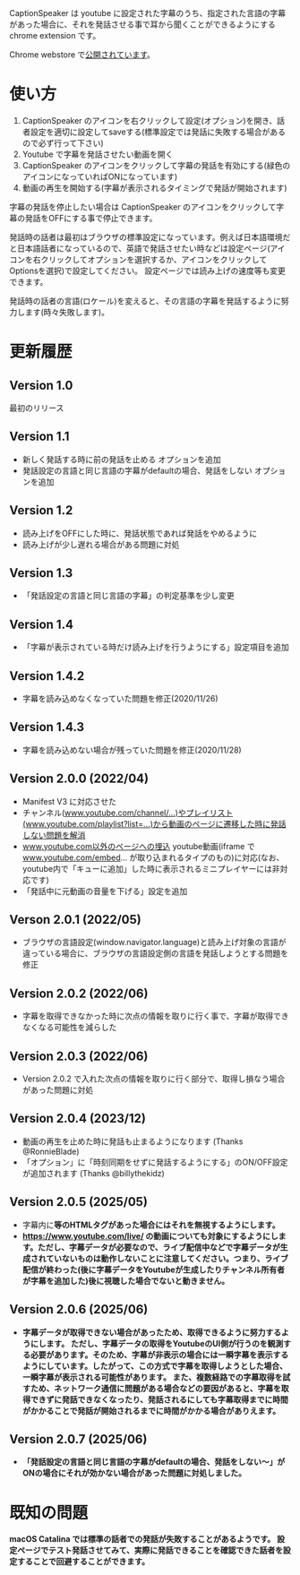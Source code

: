 CaptionSpeaker は youtube に設定された字幕のうち、指定された言語の字幕があった場合に、それを発話させる事で耳から聞くことができるようにする chrome extension です。

Chrome webstore で[公開されています](https://chrome.google.com/webstore/detail/captionspeaker/infafaffjndfcflcoemolnggghgoodce)。

# 使い方

1. CaptionSpeaker のアイコンを右クリックして設定(オプション)を開き、話者設定を適切に設定してsaveする(標準設定では発話に失敗する場合があるので必ず行って下さい)
2. Youtube で字幕を発話させたい動画を開く
3. CaptionSpeaker のアイコンをクリックして字幕の発話を有効にする(緑色のアイコンになっていればONになっています)
4. 動画の再生を開始する(字幕が表示されるタイミングで発話が開始されます)

字幕の発話を停止したい場合は CaptionSpeaker のアイコンをクリックして字幕の発話をOFFにする事で停止できます。

発話時の話者は最初はブラウザの標準設定になっています。例えば日本語環境だと日本語話者になっているので、英語で発話させたい時などは設定ページ(アイコンを右クリックしてオプションを選択するか、アイコンをクリックしてOptionsを選択)で設定してください。
設定ページでは読み上げの速度等も変更できます。

発話時の話者の言語(ロケール)を変えると、その言語の字幕を発話するように努力します(時々失敗します)。

# 更新履歴

## Version 1.0
最初のリリース

## Version 1.1
- 新しく発話する時に前の発話を止める オプションを追加
- 発話設定の言語と同じ言語の字幕がdefaultの場合、発話をしない オプションを追加

## Version 1.2
- 読み上げをOFFにした時に、発話状態であれば発話をやめるように
- 読み上げが少し遅れる場合がある問題に対処

## Version 1.3
- 「発話設定の言語と同じ言語の字幕」の判定基準を少し変更

## Version 1.4
- 「字幕が表示されている時だけ読み上げを行うようにする」設定項目を追加

## Version 1.4.2
- 字幕を読み込めなくなっていた問題を修正(2020/11/26)

## Version 1.4.3
- 字幕を読み込めない場合が残っていた問題を修正(2020/11/28)

## Version 2.0.0 (2022/04)
- Manifest V3 に対応させた
- チャンネル(www.youtube.com/channel/...)やプレイリスト(www.youtube.com/playlist?list=...)から動画のページに遷移した時に発話しない問題を解消
- www.youtube.com以外のページへの埋込 youtube動画(iframe で www.youtube.com/embed... が取り込まれるタイプのもの)に対応(なお、youtube内で「キューに追加」した時に表示されるミニプレイヤーには非対応です)
- 「発話中に元動画の音量を下げる」設定を追加

## Verson 2.0.1 (2022/05)
- ブラウザの言語設定(window.navigator.language)と読み上げ対象の言語が違っている場合に、ブラウザの言語設定側の言語を発話しようとする問題を修正

## Version 2.0.2 (2022/06)
- 字幕を取得できなかった時に次点の情報を取りに行く事で、字幕が取得できなくなる可能性を減らした

## Version 2.0.3 (2022/06)
- Version 2.0.2 で入れた次点の情報を取りに行く部分で、取得し損なう場合があった問題に対処

## Version 2.0.4 (2023/12)
- 動画の再生を止めた時に発話も止まるようになります (Thanks @RonnieBlade)
- 「オプション」に「時刻同期をせずに発話するようにする」のON/OFF設定が追加されます (Thanks @billythekidz)

## Version 2.0.5 (2025/05)
- 字幕内に<b>等のHTMLタグがあった場合にはそれを無視するようにします。
- https://www.youtube.com/live/ の動画についても対象にするようにします。ただし、字幕データが必要なので、ライブ配信中などで字幕データが生成されていないものは動作しないことに注意してください。つまり、ライブ配信が終わった(後に字幕データをYoutubeが生成したりチャンネル所有者が字幕を追加した)後に視聴した場合でないと動きません。

## Version 2.0.6 (2025/06)
- 字幕データが取得できない場合があったため、取得できるように努力するようにします。
  ただし、字幕データの取得をYoutubeのUI側が行うのを観測する必要があります。そのため、字幕が非表示の場合には一瞬字幕を表示するようにしています。したがって、この方式で字幕を取得しようとした場合、一瞬字幕が表示される可能性があります。
  また、複数経路での字幕取得を試すため、ネットワーク通信に問題がある場合などの要因があると、字幕を取得できずに発話できなくなったり、発話されるにしても字幕取得までに時間がかかることで発話が開始されるまでに時間がかかる場合がありえます。

## Version 2.0.7 (2025/06)
- 「発話設定の言語と同じ言語の字幕がdefaultの場合、発話をしない～」がONの場合にそれが効かない場合があった問題に対処しました。

# 既知の問題

macOS Catalina では標準の話者での発話が失敗することがあるようです。
設定ページでテスト発話させてみて、実際に発話できることを確認できた話者を設定することで回避することができます。
